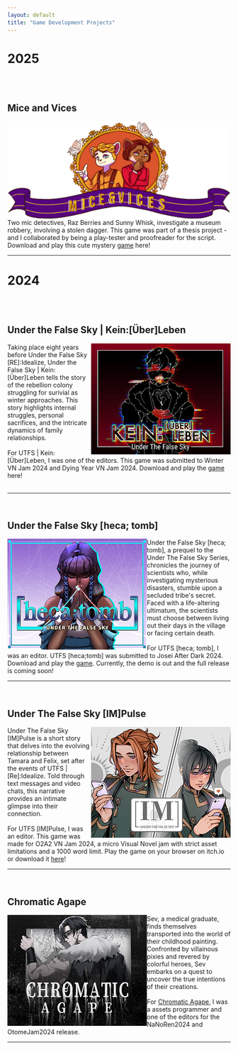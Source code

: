 ```yaml
---
layout: default 
title: "Game Development Projects"
---
```

<h1>2025 </h1>
<Br>
<Br>
<h2> Mice and Vices  </h2>
<img src="assets/gallery/gamecover/micevice.png" alt="My Image" align="left">
Two mic detectives, Raz Berries and Sunny Whisk, investigate a museum robbery, involving a stolen dagger. This game was part of a thesis project - and I collaborated by being a play-tester and proofreader for the script.  <br>
Download and play this cute mystery <a href="https://jeblyfish.itch.io/mice-vices"> game</a> here!


<hr>


<h1>2024 </h1>
<Br>
<Br>
<h2> Under the False Sky | Kein:[Über]Leben  </h2>
<img src="assets/gallery/gamecover/HA3cfh.png" alt="My Image" align="right">
Taking place eight years before Under the False Sky [RE]:Idealize, Under the False Sky | Kein:[Über]Leben tells the story of the rebellion colony struggling for surivial as winter approaches. This story highlights  internal struggles, personal sacrifices, and the intricate dynamics of family relationships. <Br> <br>
For UTFS | Kein:[Über]Leben, I was one of the editors. This game was submitted to Winter VN Jam 2024 and Dying Year VN Jam 2024. Download and play the <a href="https://elduator.itch.io/utfs-keinueberleben">game</a> here!<br><br>

<hr>
<br>
<h2>Under the False Sky [heca; tomb]</h2>
<img src="/assets/gallery/hecatomb.png" alt="My Image" align="left"> Under the False Sky [heca; tomb], a prequel to the Under The False Sky Series, chronicles the journey of scientists who, while investigating mysterious disasters, stumble upon a secluded tribe's secret. Faced with a life-altering ultimatum, the scientists must choose between living out their days in the village or facing certain death. <br>
<br>
For UTFS [heca; tomb], I was an editor. UTFS [heca;tomb] was submitted to Josei After Dark 2024. Download and play the <a href="https://elduator.itch.io/hecatomb"> game</a>. Currently, the demo is out and the full release is coming soon!
<br>
<hr>
<br>
<h2>Under The False Sky [IM]Pulse</h2>
<img src="/assets/gallery/impluse.png" alt="My Image" align="right"> Under The False Sky [IM]Pulse is a short story that delves into the evolving relationship between Tamara and Felix, set after the events of UTFS | [Re]:Idealize. Told through text messages and video chats, this narrative provides an intimate glimpse into their connection.<br>
<br>
For UTFS [IM]Pulse, I was an editor. This game was made for O2A2 VN Jam 2024, a micro Visual Novel jam with strict asset limitations and a 1000 word limit. Play the game on your browser on itch.io or download it <a href= "https://elduator.itch.io/utfs-impulse">here</a>!
<br>
<hr>
<br>
<h2>Chromatic Agape</h2>
<img src="/assets/gallery/chromatic2.png" alt="My Image"  align="left"> Sev, a medical graduate, finds themselves transported into the world of their childhood painting. Confronted by villainous pixies and revered by colorful heroes, Sev embarks on a quest to uncover the true intentions of their creations. <br>
<br>
For <a href="https://deniz-g-lerosi.itch.io/chromatic-agape">Chromatic Agape</a>, I was a assets programmer and one of the editors for the NaNoRen2024 and OtomeJam2024 release.
<br>
<hr>
<br>

